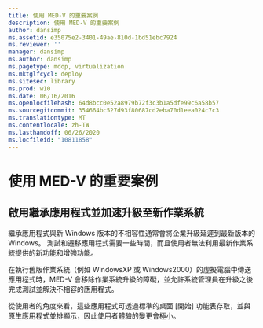 ```yaml
---
title: 使用 MED-V 的重要案例
description: 使用 MED-V 的重要案例
author: dansimp
ms.assetid: e35075e2-3401-49ae-810d-1bd51ebc7924
ms.reviewer: ''
manager: dansimp
ms.author: dansimp
ms.pagetype: mdop, virtualization
ms.mktglfcycl: deploy
ms.sitesec: library
ms.prod: w10
ms.date: 06/16/2016
ms.openlocfilehash: 64d8bcc0e52a8979b72f3c3b1a5dfe99c6a58b57
ms.sourcegitcommit: 354664bc527d93f80687cd2eba70d1eea024c7c3
ms.translationtype: MT
ms.contentlocale: zh-TW
ms.lasthandoff: 06/26/2020
ms.locfileid: "10811858"
---
```

# 使用 MED-V 的重要案例


## 啟用繼承應用程式並加速升級至新作業系統


繼承應用程式與新 Windows 版本的不相容性通常會將企業升級延遲到最新版本的 Windows。 測試和遷移應用程式需要一些時間，而且使用者無法利用最新作業系統提供的新功能和增強功能。

在執行舊版作業系統（例如 WindowsXP 或 Windows2000）的虛擬電腦中傳送應用程式時，MED-V 會移除作業系統升級的障礙，並允許系統管理員在升級之後完成測試並解決不相容的應用程式。

從使用者的角度來看，這些應用程式可透過標準的桌面 [開始] 功能表存取，並與原生應用程式並排顯示，因此使用者體驗的變更會極小。

 

 





